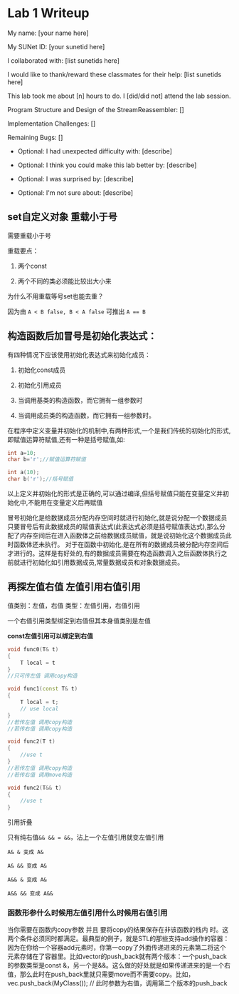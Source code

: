 Lab 1 Writeup
=============

My name: [your name here]

My SUNet ID: [your sunetid here]

I collaborated with: [list sunetids here]

I would like to thank/reward these classmates for their help: [list sunetids here]

This lab took me about [n] hours to do. I [did/did not] attend the lab session.

Program Structure and Design of the StreamReassembler:
[]

Implementation Challenges:
[]

Remaining Bugs:
[]

- Optional: I had unexpected difficulty with: [describe]

- Optional: I think you could make this lab better by: [describe]

- Optional: I was surprised by: [describe]

- Optional: I'm not sure about: [describe]

## set自定义对象 重载小于号
需要重载小于号

重载要点：

1. 两个const

2. 两个不同的类必须能比较出大小来 

为什么不用重载等号set也能去重？

因为由 `A < B false, B < A false`  可推出 `A == B`

## 构造函数后加冒号是初始化表达式：
有四种情况下应该使用初始化表达式来初始化成员：
1. 初始化const成员
2. 初始化引用成员
3. 当调用基类的构造函数，而它拥有一组参数时

4. 当调用成员类的构造函数，而它拥有一组参数时。

在程序中定义变量并初始化的机制中,有两种形式,一个是我们传统的初始化的形式,即赋值运算符赋值,还有一种是括号赋值,如: 
```cpp
int a=10; 
char b='r';//赋值运算符赋值 

int a(10);
char b('r');//括号赋值 
```
以上定义并初始化的形式是正确的,可以通过编译,但括号赋值只能在变量定义并初始化中,不能用在变量定义后再赋值

冒号初始化是给数据成员分配内存空间时就进行初始化,就是说分配一个数据成员只要冒号后有此数据成员的赋值表达式(此表达式必须是括号赋值表达式),那么分配了内存空间后在进入函数体之前给数据成员赋值，就是说初始化这个数据成员此时函数体还未执行。 对于在函数中初始化,是在所有的数据成员被分配内存空间后才进行的。这样是有好处的,有的数据成员需要在构造函数调入之后函数体执行之前就进行初始化如引用数据成员,常量数据成员和对象数据成员。

## 再探左值右值 左值引用右值引用
值类别：左值，右值
类型：左值引用，右值引用

一个右值引用类型绑定到右值但其本身值类别是左值

**const左值引用可以绑定到右值**

```cpp
void func0(T& t)
{
    T local = t
}
//只可传左值 调用copy构造

void func1(const T& t)
{
    T local = t;
    // use local
}
//若传左值 调用copy构造
//若传右值 调用copy构造

void func2(T t)
{
    //use t
}
//若传左值 调用copy构造
//若传右值 调用move构造

void func2(T&& t)
{
    //use t
}

```

引用折叠

只有纯右值`&& && = &&`，沾上一个左值引用就变左值引用
```
A& & 变成 A&

A& && 变成 A&

A&& & 变成 A&

A&& && 变成 A&&
```

### 函数形参什么时候用左值引用什么时候用右值引用

当你需要在函数内copy参数 并且 要将copy的结果保存在非该函数的栈内 时。这两个条件必须同时都满足。最典型的例子，就是STL的那些支持add操作的容器：因为在你给一个容器add元素时，你第一copy了外面传递进来的元素第二将这个元素存储在了容器里。比如vector的push_back就有两个版本：一个push_back的参数类型是const &，另一个是&&。这么做的好处就是如果传递进来的是一个右值，那么此时在push_back里就只需要move而不需要copy。比如，vec.push_back(MyClass());  // 此时参数为右值，调用第二个版本的push_back
